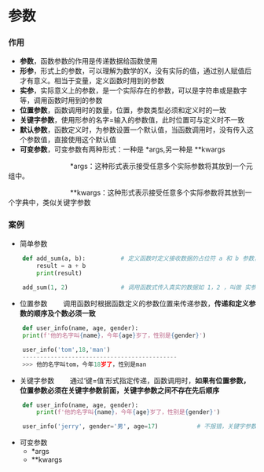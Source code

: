 # 参数
### 作用
*  **参数**，函数参数的作用是传递数据给函数使用
  *  **形参**，形式上的参数，可以理解为数学的X，没有实际的值，通过别人赋值后才有意义。相当于变量，定义函数时用到的参数
  * **实参**，实际意义上的参数，是一个实际存在的参数，可以是字符串或是数字等，调用函数时用到的参数
  * **位置参数**，函数调用时的数量，位置，参数类型必须和定义时的一致
  * **关键字参数**，使用形参的名字=输入的参数值，此时位置可与定义时不一致
  * **默认参数**，函数定义时，为参数设置一个默认值，当函数调用时，没有传入这个参数值，直接使用这个默认值
  * **可变参数**，可变参数有两种形式：一种是 \*args,另一种是 \**kwargs

&emsp;&emsp;&emsp;&emsp;&emsp;&emsp;&emsp;&emsp;&emsp;\*args：这种形式表示接受任意多个实际参数将其放到一个元组中。

&emsp;&emsp;&emsp;&emsp;&emsp;&emsp;&emsp;&emsp;&emsp;\**kwargs：这种形式表示接受任意多个实际参数将其放到一个字典中，类似关键字参数

### 案例

* 简单参数



```python
    def add_sum(a, b):          # 定义函数时定义接收数据的占位符 a 和 b 参数，叫 形参
        result = a + b
        print(result)
        
    add_sum(1, 2)               # 调用函数式传入真实的数据如 1，2 ，叫做 实参

```

* 位置参数
&emsp;&emsp;调用函数时根据函数定义的参数位置来传递参数，**传递和定义参数的顺序及个数必须一致**


```python
    def user_info(name, age, gender):
    print(f'他的名字叫{name}，今年{age}岁了，性别是{gender}')

    user_info('tom',18,'man')
    --------------------------------------------
    >>> 他的名字叫tom，今年18岁了，性别是man

```


* 关键字参数
&emsp;&emsp;通过‘键=值’形式指定传递，函数调用时，**如果有位置参数，位置参数必须在关键字参数前面，关键字参数之间不存在先后顺序**


```python
    def user_info(name, age, gender):
        print(f'他的名字叫{name}，今年{age}岁了，性别是{gender}')

    user_info('jerry', gender='男', age=17)           # 不报错，关键字参数之间不存在先后顺序

```



* 可变参数
    *  \*args
    *  \**kwargs











